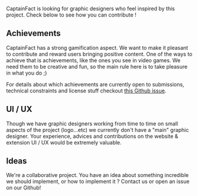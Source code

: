 CaptainFact is looking for graphic designers who feel inspired by this project. Check below to see how you can
contribute !

## Achievements

CaptainFact has a strong gamification aspect. We want to make it pleasant to contribute and reward users bringing
positive content. One of the ways to achieve that is achievements, like the ones you see in video games. We need them to 
be creative and fun, so the main rule here is to take pleasure in what you do ;)

For details about which achievements are currently open to submissions, technical constraints and license stuff checkout 
[this Github issue](https://github.com/CaptainFact/captain-fact-frontend/issues/6).

## UI / UX

Though we have graphic designers working from time to time on small aspects of the project (logo...etc) we currently 
don't have a "main" graphic designer. Your experience, advices and contributions on the website & extension UI / UX would be extremely valuable.

## Ideas

We're a collaborative project. You have an idea about something incredible we should implement, or how to implement it ? 
Contact us or open an issue on our Github!